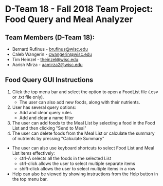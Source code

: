 # D-Team 18 - Fall 2018 Team Project: Food Query and Meal Analyzer

## Team Members (D-Team 18):
* Bernard Rufinus - brufinus@wisc.edu
* Caleb Wangerin - cwangerin@wisc.edu
* Tim Heinzel - theinzel@wisc.edu
* Aarish Mirza - aamirza2@wisc.edu

## Food Query GUI Instructions
1. Click the top menu bar and select the option to open a FoodList file (.csv or .txt file only).
   - The user can also add new foods, along with their nutrients.
2. User has several query options:
   - Add and clear query rules
   - Add and clear a name filter
3. The user can add foods to the Meal List by selecting a food in the Food List and then clicking "Send to Meal"
4. The user can delete foods from the Meal List or calculate the summary of nutrients by pressing "Calculate Summary"


- The user can also use keyboard shortcuts to select Food List and Meal List items effectively:
  - ctrl-A selects all the foods in the selected List
  - ctrl-click allows the user to select multiple separate items
  - shift-click allows the user to select multiple items in a row
- Help can also be viewed by showing instructions from the Help button in the top menu bar.
